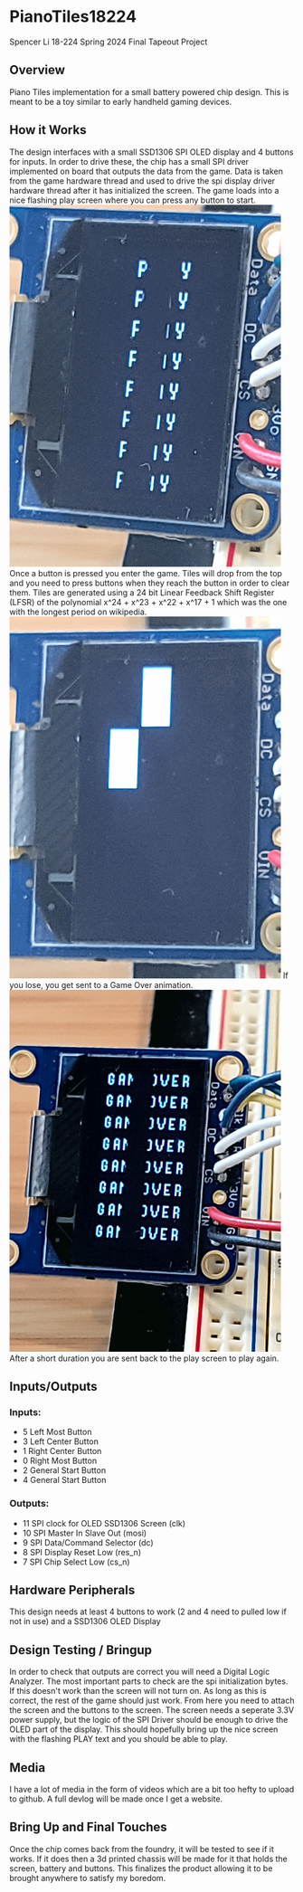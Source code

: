 # PianoTiles18224

Spencer Li
18-224 Spring 2024 Final Tapeout Project

## Overview
Piano Tiles implementation for a small battery powered chip design. This is meant to be a toy similar to early handheld gaming devices. 

## How it Works
The design interfaces with a small SSD1306 SPI OLED display and 4 buttons for inputs. In order to drive these, the chip has a small SPI driver implemented on board that outputs the data from the game. Data is taken from the game hardware thread and used to drive the spi display driver hardware thread after it has initialized the screen. The game loads into a nice flashing play screen where you can press any button to start. 
![Flashing Play Screen](image1.gif)
Once a button is pressed you enter the game. Tiles will drop from the top and you need to press buttons when they reach the button in order to clear them. Tiles are generated using a 24 bit Linear Feedback Shift Register (LFSR) of the polynomial x^24 + x^23 + x^22 + x^17 + 1 which was the one with the longest period on wikipedia. 
![Tiles Dropping During Gameplay](image2.gif)
If you lose, you get sent to a Game Over animation.
![Flashing Game Over Screen](image3.gif)
After a short duration you are sent back to the play screen to play again.

## Inputs/Outputs
### Inputs: 
- 5 Left Most Button
- 3 Left Center Button
- 1 Right Center Button
- 0 Right Most Button
- 2 General Start Button
- 4 General Start Button
### Outputs:
- 11 SPI clock for OLED SSD1306 Screen (clk)
- 10 SPI Master In Slave Out (mosi)
- 9 SPI Data/Command Selector (dc)
- 8 SPI Display Reset Low (res_n)
- 7 SPI Chip Select Low (cs_n)

## Hardware Peripherals
This design needs at least 4 buttons to work (2 and 4 need to pulled low if not in use) and a SSD1306 OLED Display

## Design Testing / Bringup
In order to check that outputs are correct you will need a Digital Logic Analyzer. The most important parts to check are the spi initialization bytes. If this doesn't work than the screen will not turn on. As long as this is correct, the rest of the game should just work.
From here you need to attach the screen and the buttons to the screen. The screen needs a seperate 3.3V power supply, but the logic of the SPI Driver should be enough to drive the OLED part of the display. This should hopefully bring up the nice screen with the flashing PLAY text and you should be able to play.

## Media
I have a lot of media in the form of videos which are a bit too hefty to upload to github. A full devlog will be made once I get a website.

## Bring Up and Final Touches
Once the chip comes back from the foundry, it will be tested to see if it works. If it does then a 3d printed chassis will be made for it that holds the screen, battery and buttons. This finalizes the product allowing it to be brought anywhere to satisfy my boredom.

